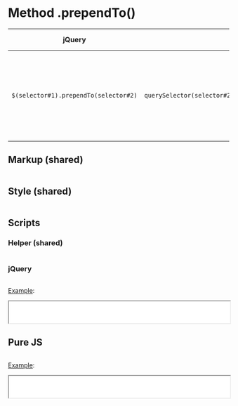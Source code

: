 # Method .prependTo()

| jQuery | JS | Description | API Reference |
|:--:|:--:|:--:|:--:|
| `$(selector#1).prependTo(selector#2)` | `querySelector(selector#2).prepend(querySelector(selector#1))` | **_Insert_** every element in the set of matched elements **_to the beginning of the target_**. | [API doc](https://api.jquery.com/prependTo/) |

## Markup (shared)

```html:example.html
```

## Style (shared)

```css:src/style.css
```

## Scripts

### Helper (shared)

```js:src/main.js
```

### jQuery

```js:src/jquery.js
```

[Example](example.html?jquery):

<iframe width="100%" height="50" src="example.html?jquery"></iframe>

## Pure JS

```js:src/pure.js
```

[Example](example.html?pure):

<iframe width="100%" height="50" src="example.html?pure"></iframe>
